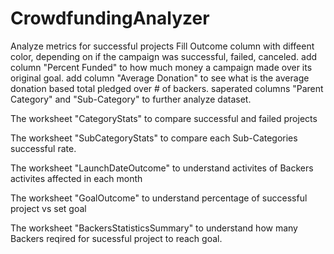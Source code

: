 # CrowdfundingAnalyzer
Analyze metrics for successful projects
Fill Outcome column with diffeent color, depending on if the campaign was successful, failed, canceled.
add column "Percent Funded" to how much money a campaign made over its original goal.
add column "Average Donation" to see what is the average donation based total pledged over # of backers.
saperated columns "Parent Category" and "Sub-Category" to further analyze dataset.

The worksheet "CategoryStats" to compare successful and failed projects

The worksheet "SubCategoryStats" to compare each Sub-Categories successful rate.

The worksheet "LaunchDateOutcome" to understand activites of Backers activites affected in each month

The worksheet "GoalOutcome" to understand percentage of successful project vs set goal

The worksheet "BackersStatisticsSummary" to understand how many Backers reqired for sucessful project to reach goal.

